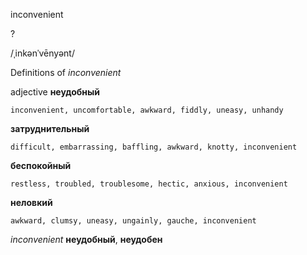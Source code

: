 inconvenient

?

/ˌinkənˈvēnyənt/

Definitions of _inconvenient_

adjective
**неудобный**

    inconvenient, uncomfortable, awkward, fiddly, uneasy, unhandy
**затруднительный**

    difficult, embarrassing, baffling, awkward, knotty, inconvenient
**беспокойный**

    restless, troubled, troublesome, hectic, anxious, inconvenient
**неловкий**

    awkward, clumsy, uneasy, ungainly, gauche, inconvenient

_inconvenient_
**неудобный**, **неудобен**
